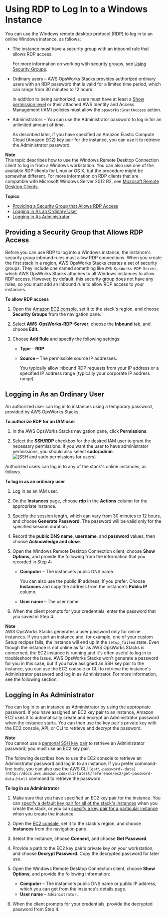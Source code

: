# Using RDP to Log In to a Windows Instance<a name="workinginstances-rdp"></a>

You can use the Windows remote desktop protocol \(RDP\) to log in to an online Windows instance, as follows:
+ The instance must have a security group with an inbound rule that allows RDP access\.

  For more information on working with security groups, see [Using Security Groups](workingsecurity-groups.md)\.
+ Ordinary users – AWS OpsWorks Stacks provides authorized ordinary users with an RDP password that is valid for a limited time period, which can range from 30 minutes to 12 hours\.

  In addition to being authorized, users must have at least a [Show permission level](opsworks-security-users-console.md) or their attached AWS Identity and Access Management \(IAM\) policies must allow the `opsworks:GrantAccess` action\.
+ Administrators – You can use the Administrator password to log in for an unlimited amount of time\.

  As described later, if you have specified an Amazon Elastic Compute Cloud \(Amazon EC2\) key pair for the instance, you can use it to retrieve the Administrator password\.

**Note**  
This topic describes how to use the Windows Remote Desktop Connection client to log in from a Windows workstation\. You can also use one of the available RDP clients for Linux or OS X, but the procedure might be somewhat different\. For more information on RDP clients that are compatible with Microsoft Windows Server 2012 R2, see [Microsoft Remote Desktop Clients](https://technet.microsoft.com/en-us/library/dn473009.aspx)\.

**Topics**
+ [Providing a Security Group that Allows RDP Access](#workinginstances-rdp-rdp-ingress)
+ [Logging in As an Ordinary User](#workinginstances-rdp-ordinary)
+ [Logging in As Administrator](#workinginstances-rdp-admin)

## Providing a Security Group that Allows RDP Access<a name="workinginstances-rdp-rdp-ingress"></a>

Before you can use RDP to log into a Windows instance, the instance's security group inbound rules must allow RDP connections\. When you create the first stack in a region, AWS OpsWorks Stacks creates a set of security groups\. They include one named something like `AWS-OpsWorks-RDP-Server`, which AWS OpsWorks Stacks attaches to all Windows instances to allow RDP access\. However, by default, this security group does not have any rules, so you must add an inbound rule to allow RDP access to your instances\.

**To allow RDP access**

1. Open the [Amazon EC2 console](https://console.aws.amazon.com/ec2/v2/), set it to the stack's region, and choose **Security Groups** from the navigation pane\.

1. Select **AWS\-OpsWorks\-RDP\-Server**, choose the **Inbound** tab, and choose **Edit**\.

1. Choose **Add Rule** and specify the following settings:
   + **Type** – **RDP**
   + **Source** – The permissible source IP addresses\.

     You typically allow inbound RDP requests from your IP address or a specified IP address range \(typically your corporate IP address range\)\.

## Logging in As an Ordinary User<a name="workinginstances-rdp-ordinary"></a>

An authorized user can log in to instances using a temporary password, provided by AWS OpsWorks Stacks\.

**To authorize RDP for an IAM user**

1. In the AWS OpsWorks Stacks navigation pane, click **Permissions**\.

1. Select the **SSH/RDP** checkbox for the desired IAM user to grant the necessary permissions\. If you want the user to have administrator permissions, you should also select **sudo/admin**\.  
![\[SSH and sudo permissions for users\]](http://docs.aws.amazon.com/opsworks/latest/userguide/images/permissions.png)

Authorized users can log in to any of the stack's online instances, as follows\.

**To log in as an ordinary user**

1. Log in as an IAM user\.

1. On the **Instances** page, choose **rdp** in the **Actions** column for the appropriate instance\.

1. Specify the session length, which can vary from 30 minutes to 12 hours, and choose **Generate Password**\. The password will be valid only for the specified session duration\.

1. Record the **public DNS name**, **username**, and **password** values, then choose **Acknowledge and close**\.

1. Open the Windows Remote Desktop Connection client, choose **Show Options,** and provide the following from the information that you recorded in Step 4: 
   + **Computer** – The instance's public DNS name\.

     You can also use the public IP address, if you prefer\. Choose **Instances** and copy the address from the instance's **Public IP** column\.
   + **User name** – The user name\.

1. When the client prompts for your credentials, enter the password that you saved in Step 4\.

**Note**  
AWS OpsWorks Stacks generates a user password only for online instances\. If you start an instance and, for example, one of your custom Setup recipes fails, the instance will end up in the `setup_failed` state\. Even though the instance is not online as far as AWS OpsWorks Stacks is concerned, the EC2 instance is running and it's often useful to log in to troubleshoot the issue\. AWS OpsWorks Stacks won't generate a password for you in this case, but if you have assigned an SSH key pair to the instance, you can use the EC2 console or CLI to retrieve the instance's Administrator password and log in as Administrator\. For more information, see the following section\.

## Logging in As Administrator<a name="workinginstances-rdp-admin"></a>

You can log in to an instance as Administrator by using the appropriate password\. If you have assigned an EC2 key pair to an instance, Amazon EC2 uses it to automatically create and encrypt an Administrator password when the instance starts\. You can then use the key pair's private key with the EC2 console, API, or CLI to retrieve and decrypt the password\.

**Note**  
You cannot use a [personal SSH key pair](security-ssh-access.md) to retrieve an Administrator password; you must use an EC2 key pair\. 

The following describes how to use the EC2 console to retrieve an Administrator password and log in to an instance\. If you prefer command\-line tools, you can also use the AWS CLI `[get\-password\-data](http://docs.aws.amazon.com/cli/latest/reference/ec2/get-password-data.html)` command to retrieve the password\.

**To log in as Administrator**

1. Make sure that you have specified an EC2 key pair for the instance\. You can [specify a default key pair for all of the stack's instances](workingstacks-creating.md) when you create the stack, or you can [ specify a key pair for a particular instance](workinginstances-add.md) when you create the instance\.

1. Open the [EC2 console](https://console.aws.amazon.com/ec2/v2/), set it to the stack's region, and choose **Instances** from the navigation pane\.

1. Select the instance, choose **Connect**, and choose **Get Password**\.

1. Provide a path to the EC2 key pair's private key on your workstation, and choose **Decrypt Password**\. Copy the decrypted password for later use\.

1. Open the Windows Remote Desktop Connection client, choose **Show Options,** and provide the following information: 
   + **Computer** – The instance's public DNS name or public IP address, which you can get from the instance's details page\.
   + **User name** – `Administrator`\.

1. When the client prompts for your credentials, provide the decrypted password from Step 4\.